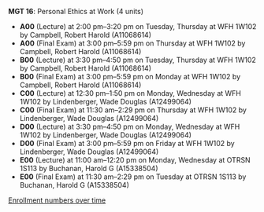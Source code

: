 **MGT 16**: Personal Ethics at Work (4 units)

- **A00** (Lecture) at 2:00 pm–3:20 pm on Tuesday, Thursday at WFH 1W102 by Campbell, Robert Harold (A11068614)
- **A00** (Final Exam) at 3:00 pm–5:59 pm on Thursday at WFH 1W102 by Campbell, Robert Harold (A11068614)
- **B00** (Lecture) at 3:30 pm–4:50 pm on Tuesday, Thursday at WFH 1W102 by Campbell, Robert Harold (A11068614)
- **B00** (Final Exam) at 3:00 pm–5:59 pm on Monday at WFH 1W102 by Campbell, Robert Harold (A11068614)
- **C00** (Lecture) at 12:30 pm–1:50 pm on Monday, Wednesday at WFH 1W102 by Lindenberger, Wade Douglas (A12499064)
- **C00** (Final Exam) at 11:30 am–2:29 pm on Thursday at WFH 1W102 by Lindenberger, Wade Douglas (A12499064)
- **D00** (Lecture) at 3:30 pm–4:50 pm on Monday, Wednesday at WFH 1W102 by Lindenberger, Wade Douglas (A12499064)
- **D00** (Final Exam) at 3:00 pm–5:59 pm on Friday at WFH 1W102 by Lindenberger, Wade Douglas (A12499064)
- **E00** (Lecture) at 11:00 am–12:20 pm on Monday, Wednesday at OTRSN 1S113 by Buchanan, Harold G (A15338504)
- **E00** (Final Exam) at 11:30 am–2:29 pm on Tuesday at OTRSN 1S113 by Buchanan, Harold G (A15338504)

[Enrollment numbers over time](./MGT16.tsv)
